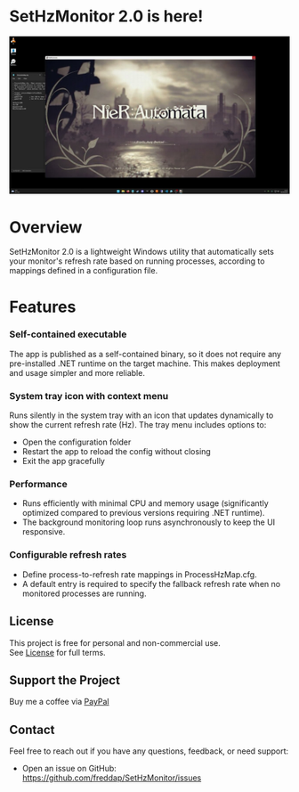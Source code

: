 # SetHzMonitor 2.0 is here!

[![Demo on YouTube](assets/thumbnail.jpg)](https://www.youtube.com/watch?v=NbPZInSTmLQ)

# Overview

SetHzMonitor 2.0 is a lightweight Windows utility that automatically sets your monitor's refresh rate based on running processes, according to mappings defined in a configuration file.

# Features

### Self-contained executable
The app is published as a self-contained binary, so it does not require any pre-installed .NET runtime on the target machine. This makes deployment and usage simpler and more reliable.

### System tray icon with context menu
Runs silently in the system tray with an icon that updates dynamically to show the current refresh rate (Hz). The tray menu includes options to:

- Open the configuration folder
- Restart the app to reload the config without closing
- Exit the app gracefully

### Performance

- Runs efficiently with minimal CPU and memory usage (significantly optimized compared to previous versions requiring .NET runtime).
- The background monitoring loop runs asynchronously to keep the UI responsive.

### Configurable refresh rates

- Define process-to-refresh rate mappings in ProcessHzMap.cfg.
- A default entry is required to specify the fallback refresh rate when no monitored processes are running.

## License

This project is free for personal and non-commercial use.  
See [License](./LICENSE.md) for full terms.

## Support the Project

Buy me a coffee via [PayPal](https://www.paypal.com/donate?business=fredrik8801@gmail.com)

## Contact

Feel free to reach out if you have any questions, feedback, or need support:

- Open an issue on GitHub: https://github.com/freddap/SetHzMonitor/issues
